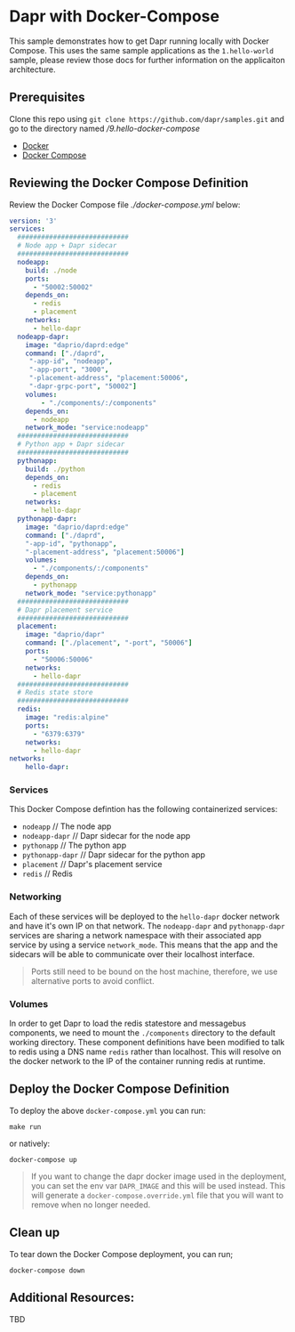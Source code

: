 # Dapr with Docker-Compose

This sample demonstrates how to get Dapr running locally with Docker Compose. This uses the same sample applications as the `1.hello-world` sample, please review those docs for further information on the applicaiton architecture.

## Prerequisites
Clone this repo using `git clone https://github.com/dapr/samples.git` and go to the directory named */9.hello-docker-compose*

- [Docker](https://docs.docker.com/)
- [Docker Compose](https://docs.docker.com/compose/install/)

## Reviewing the Docker Compose Definition

Review the Docker Compose file *./docker-compose.yml* below:

```yaml
version: '3'
services:
  ############################
  # Node app + Dapr sidecar
  ############################
  nodeapp:
    build: ./node
    ports:
      - "50002:50002"
    depends_on:
      - redis
      - placement
    networks:
      - hello-dapr
  nodeapp-dapr:
    image: "daprio/daprd:edge"
    command: ["./daprd",
     "-app-id", "nodeapp",
     "-app-port", "3000",
     "-placement-address", "placement:50006",
     "-dapr-grpc-port", "50002"]
    volumes:
        - "./components/:/components"
    depends_on:
      - nodeapp
    network_mode: "service:nodeapp"
  ############################
  # Python app + Dapr sidecar
  ############################
  pythonapp:
    build: ./python
    depends_on:
      - redis
      - placement
    networks:
      - hello-dapr
  pythonapp-dapr:
    image: "daprio/daprd:edge"
    command: ["./daprd",
    "-app-id", "pythonapp",
    "-placement-address", "placement:50006"]
    volumes:
      - "./components/:/components"
    depends_on:
      - pythonapp
    network_mode: "service:pythonapp"
  ############################
  # Dapr placement service
  ############################
  placement:
    image: "daprio/dapr"
    command: ["./placement", "-port", "50006"]
    ports:
      - "50006:50006"
    networks:
      - hello-dapr
  ############################
  # Redis state store
  ############################
  redis:
    image: "redis:alpine"
    ports:
      - "6379:6379"
    networks:
      - hello-dapr
networks:
    hello-dapr:
```

### Services
This Docker Compose defintion has the following containerized services:
- `nodeapp`        // The node app
- `nodeapp-dapr`   // Dapr sidecar for the node app
- `pythonapp`      // The python app
- `pythonapp-dapr` // Dapr sidecar for the python app
- `placement`      // Dapr's placement service
- `redis`          // Redis

### Networking
Each of these services will be deployed to the `hello-dapr` docker network and have it's own IP on that network.
The `nodeapp-dapr` and `pythonapp-dapr` services are sharing a network namespace with their associated app service
by using a service `network_mode`.
This means that the app and the sidecars will be able to communicate over their localhost interface.

> Ports still need to be bound on the host machine, therefore, we use alternative ports to avoid conflict.

### Volumes
In order to get Dapr to load the redis statestore and messagebus components, we need to mount the 
`./components` directory to the default working directory. These component definitions have been modified
to talk to redis using a DNS name `redis` rather than localhost. This will resolve on the docker network to
the IP of the container running redis at runtime.

## Deploy the Docker Compose Definition
To deploy the above `docker-compose.yml` you can run:
```
make run
```
or natively:
```
docker-compose up
```
> If you want to change the dapr docker image used in the deployment, you can
  set the env var `DAPR_IMAGE` and this will be used instead. This will generate
  a `docker-compose.override.yml` file that you will want to remove when no longer
  needed.

## Clean up

To tear down the Docker Compose deployment, you can run;
```
docker-compose down
```

## Additional Resources:

TBD
